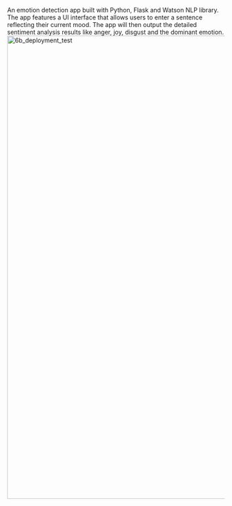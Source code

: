 An emotion detection app built with Python, Flask and Watson NLP library. 
The app features a UI interface that allows users to enter a sentence reflecting their current mood. The app will then output the detailed sentiment analysis results like anger, joy, disgust and the dominant emotion.
<img width="1069" alt="6b_deployment_test" src="https://github.com/lb0ss/emotion_detection_python/assets/13360346/1a615ca4-9d3d-4433-ab04-9355566a8a70">
